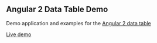 ## Angular 2 Data Table Demo

Demo application and examples for the [Angular 2 data table](https://github.com/ggmod/angular-2-data-table)

[Live demo](https://ggmod.github.io/angular-2-data-table-demo)
